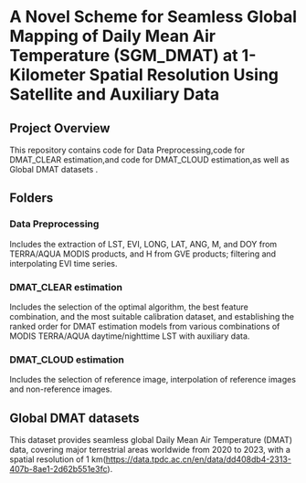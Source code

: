 
# A Novel Scheme for Seamless Global Mapping of Daily Mean Air Temperature (SGM_DMAT) at 1-Kilometer Spatial Resolution Using Satellite and Auxiliary Data

## Project Overview
This repository contains code for Data Preprocessing,code for DMAT_CLEAR estimation,and code for DMAT_CLOUD estimation,as well as Global DMAT datasets .

## Folders

### Data Preprocessing
Includes the extraction of LST, EVI, LONG, LAT, ANG, M, and DOY from TERRA/AQUA MODIS products, and H from GVE products; filtering and interpolating EVI time series.

### DMAT_CLEAR estimation
Includes the selection of the optimal algorithm, the best feature combination, and the most suitable calibration dataset, and establishing the ranked order for DMAT estimation models from various combinations of MODIS TERRA/AQUA daytime/nighttime LST with auxiliary data.

### DMAT_CLOUD estimation
Includes the selection of reference image, interpolation of reference images and non-reference images.

## Global DMAT datasets

This dataset provides seamless global Daily Mean Air Temperature (DMAT) data, covering major terrestrial areas worldwide from 2020 to 2023, with a spatial resolution of 1 km(https://data.tpdc.ac.cn/en/data/dd408db4-2313-407b-8ae1-2d62b551e3fc).
